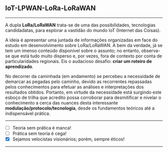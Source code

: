 ## IoT-LPWAN-LoRa-LoRaWAN
***
A dupla **LoRa/LoRaWAN** trata-se de uma das possibilidades, tecnologias candidadatas, para explorar a vastidão do mundo IoT (Internet das Coisas). 

A ideia é apresentar uma juntada de informações organizadas em face do estudo em desenvolvimento sobre LoRa/LoRaWAN. A bem da verdade, já se tem um imenso conteúdo disponível sobre o assunto; no entanto, observa-se que está tudo muito disperso e, por vezes, fora de contexto por conta de particularidades regionais. Eis o audacioso desafio: **criar um roteiro de aprendizado**.

No decorrer da caminhada (em andamento) se percebeu a necessidade de demarcar as pegadas pelo caminho, devido as recorrentes repassadas pelos conhecimentos para efetuar as análises e interpretações dos resultados obtidos. Portanto, em virtude da necessidade está surgindo este esboço de trilha que acredito possa corroborar para desmitificar e nivelar o conhecimento a cerca das nuances desta interessante **modulação/protocolo/tecnologia**, desde os fundamentos teóricos até a indispensável prática.  
***
- [ ] Teoria sem prática é manca!
- [ ] Prática sem teoria é cega!
- [x] Sejamos velocistas visionários; porém, sempre éticos!
***
